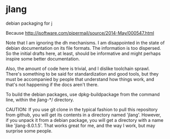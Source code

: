 jlang
=====

debian packaging for j

Because http://jsoftware.com/pipermail/source/2014-May/000547.html

Note that I am ignoring the dh mechanisms. I am disappointed in
the state of debian documentation on its file formats. The information
is too dispersed. So the initial drafts here, at least, should be
informative and might perhaps inspire some better documentation.

Also, the amount of code here is trivial, and I dislike toolchain
sprawl. There's something to be said for standardization and good
tools, but they must be accompanied by people that understand
how things work, and that's not happening if the docs aren't
there.

To build the debian packages, use dpkg-buildpackage from the
command line, within the jlang-*/ directory.

CAUTION: If you use git clone in the typical fashion to pull
this repository from github, you will get its contents in a
directory named 'jlang'. However, if you unpack it from
a debian package, you will get a directory with a name like
'jlang-8.0.1.5'. That works great for me, and the way I work,
but may surprise some people.
